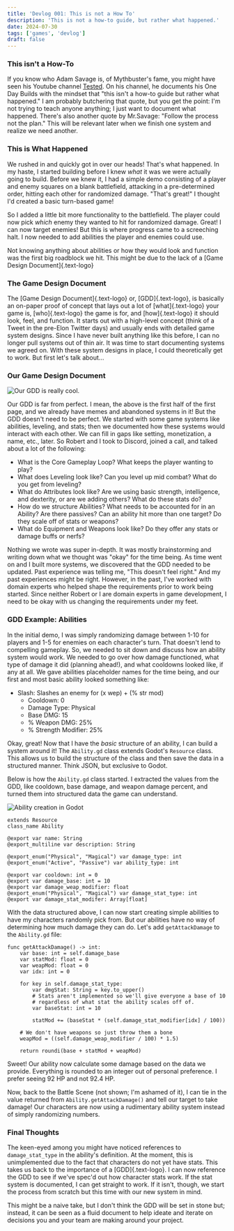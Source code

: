 ```yaml
---
title: 'Devlog 001: This is not a How To'
description: 'This is not a how-to guide, but rather what happened.'
date: 2024-07-30
tags: ['games', 'devlog']
draft: false
---
```


### This isn't a How-To
If you know who Adam Savage is, of Mythbuster's fame, you might have seen his Youtube channel <a href="https://www.youtube.com/channel/UCiDJtJKMICpb9B1qf7qjEOA" target="_blank">Tested</a>. On his channel, he documents his One Day Builds with the mindset that "this isn't a how-to guide but rather what happened." I am probably butchering that quote, but you get the point: I'm not trying to teach anyone anything; I just want to document what happened. There's also another quote by Mr.Savage: "Follow the process not the plan." This will be relevant later when we finish one system and realize we need another.

### This is What Happened
We rushed in and quickly got in over our heads! That's what happened. In my haste, I started building before I knew *what* it was we were actually going to build. Before we knew it, I had a simple demo consisting of a player and enemy squares on a blank battlefield, attacking in a pre-determined order, hitting each other for randomized damage. "That's great!" I thought I'd created a basic turn-based game!

So I added a little bit more functionality to the battlefield. The player could now pick *which* enemy they wanted to hit for randomized damage. Great! I can now target enemies! But this is where progress came to a screeching halt. I now needed to add abilities the player and enemies could use.

Not knowing anything about abilities or how they would look and function was the first big roadblock we hit. This might be due to the lack of a [Game Design Document]{.text-logo}

### The Game Design Document
The [Game Design Document]{.text-logo} or, [GDD]{.text-logo}, is basically an on-paper proof of concept that lays out a lot of [what]{.text-logo} your game is, [who]{.text-logo} the game is for, and [how]{.text-logo} it should look, feel, and function. It starts out with a high-level concept (think of a Tweet in the pre-Elon Twitter days) and usually ends with detailed game system designs. Since I have never built anything like this before, I can no longer pull systems out of thin air. It was time to start documenting systems we agreed on. With these system designs in place, I could theoretically get to work. But first let's talk about...

### Our Game Design Document
<img src="https://wildbeard.dev/blog/gdd-fun.png" class="w-full h-72 mt-0 mb-4 object-cover" alt="Our GDD is really cool." />

Our GDD is far from perfect. I mean, the above is the first half of the first page, and we already have memes and abandoned systems in it! But the GDD doesn't need to be perfect. We started with some game systems like abilities, leveling, and stats; then we documented how these systems would interact with each other. We can fill in gaps like setting, monetization, a name, etc., later. So Robert and I took to Discord, joined a call, and talked about a lot of the following:
* What is the Core Gameplay Loop? What keeps the player wanting to play?
* What does Leveling look like? Can you level up mid combat? What do you get from leveling?
* What do Attributes look like? Are we using basic strength, intelligence, and dexterity, or are we adding others? What do these stats do?
* How do we structure Abilities? What needs to be accounted for in an Ability? Are there passives? Can an ability hit more than one target? Do they scale off of stats or weapons?
* What do Equipment and Weapons look like? Do they offer any stats or damage buffs or nerfs?

Nothing we wrote was super in-depth. It was mostly brainstorming and writing down what we thought was "okay" for the time being. As time went on and I built more systems, we discovered that the GDD needed to be updated. Past experience was telling me, "This doesn't feel right." And my past experiences might be right. However, in the past, I've worked with domain experts who helped shape the requirements prior to work being started. Since neither Robert or I are domain experts in game development, I need to be okay with us changing the requirements under my feet.

### GDD Example: Abilities
In the initial demo, I was simply randomizing damage between 1-10 for players and 1-5 for enemies on each character's turn. That doesn't lend to compelling gameplay. So, we needed to sit down and discuss how an ability system would work. We needed to go over how damage functioned, what type of damage it did (planning ahead!), and what cooldowns looked like, if any at all. We gave abilities placeholder names for the time being, and our first and most basic ability looked something like:

<ul>
    <li class="mb-2 pl-0">
        Slash: Slashes an enemy for (x wep) + (% str mod)
        <ul class="my-0">
            <li class="my-1">Cooldown: 0</li>
            <li class="my-1">Damage Type: Physical</li>
            <li class="my-1">Base DMG: 15</li>
            <li class="my-1">% Weapon DMG: 25%</li>
            <li class="my-1">% Strength Modifier: 25%</li>
        </ul>
    </li>
</ul>

Okay, great! Now that I have the *basic* structure of an ability, I can build a system around it! The `Ability.gd` class extends Godot's `Resource` class. This allows us to build the structure of the class and then save the data in a structured manner. Think JSON, but exclusive to Godot.

Below is how the `Ability.gd` class started. I extracted the values from the GDD, like cooldown, base damage, and weapon damage percent, and turned them into structured data the game can understand.

<img alt="Ability creation in Godot" src="https://wildbeard.dev/blog/ability-godot-ui.png" class="float-right my-0 pl-4" />

```gdscript Ability.gd
extends Resource
class_name Ability

@export var name: String
@export_multiline var description: String

@export_enum("Physical", "Magical") var damage_type: int
@export_enum("Active", "Passive") var ability_type: int

@export var cooldown: int = 0
@export var damage_base: int = 10
@export var damage_weap_modifier: float
@export_enum("Physical", "Magical") var damage_stat_type: int
@export var damage_stat_modifer: Array[float]
```
<div class="clear-right -mt-2"></div>

With the data structured above, I can now start creating simple abilities to have my characters randomly pick from. But our abilities have no way of determining how much damage they can do. Let's add `getAttackDamage` to the `Ability.gd` file:

```gdscript
func getAttackDamage() -> int:
    var base: int = self.damage_base
	var statMod: float = 0
	var weapMod: float = 0
	var idx: int = 0

	for key in self.damage_stat_type:
		var dmgStat: String = key.to_upper()
        # Stats aren't implemented so we'll give everyone a base of 10
        # regardless of what stat the ability scales off of.
		var baseStat: int = 10
		
		statMod += (baseStat * (self.damage_stat_modifier[idx] / 100))

    # We don't have weapons so just throw them a bone
    weapMod = ((self.damage_weap_modifier / 100) * 1.5)

    return roundi(base + statMod + weapMod)
```

Sweet! Our ability now calculate some damage based on the data we provide. Everything is rounded to an integer out of personal preference. I prefer seeing 92 HP and not 92.4 HP.

Now, back to the Battle Scene (not shown; I'm ashamed of it), I can tie in the value returned from `Ability.getAttackDamage()` and tell our target to take damage! Our characters are now using a rudimentary ability system instead of simply randomizing numbers.

### Final Thoughts
The keen-eyed among you might have noticed references to `damage_stat_type` in the ability's definition. At the moment, this is unimplemented due to the fact that characters do not yet have stats. This takes us back to the importance of a [GDD]{.text-logo}. I can now reference the GDD to see if we've spec'd out how character stats work. If the stat system is documented, I can get straight to work. If it isn't, though, we start the process from scratch but this time with our new system in mind.

This might be a naive take, but I don't think the GDD will be set in stone but; instead, it can be seen as a fluid document to help ideate and iterate on decisions you and your team are making around your project.
